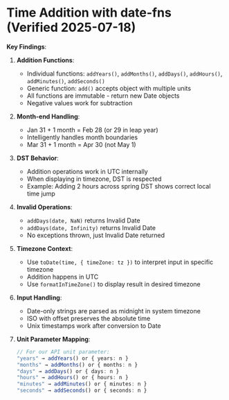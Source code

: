# Time Addition with date-fns (Verified 2025-07-18)

**Key Findings**:

1. **Addition Functions**:
   - Individual functions: `addYears()`, `addMonths()`, `addDays()`, `addHours()`, `addMinutes()`, `addSeconds()`
   - Generic function: `add()` accepts object with multiple units
   - All functions are immutable - return new Date objects
   - Negative values work for subtraction

2. **Month-end Handling**:
   - Jan 31 + 1 month = Feb 28 (or 29 in leap year)
   - Intelligently handles month boundaries
   - Mar 31 + 1 month = Apr 30 (not May 1)

3. **DST Behavior**:
   - Addition operations work in UTC internally
   - When displaying in timezone, DST is respected
   - Example: Adding 2 hours across spring DST shows correct local time jump

4. **Invalid Operations**:
   - `addDays(date, NaN)` returns Invalid Date
   - `addDays(date, Infinity)` returns Invalid Date
   - No exceptions thrown, just Invalid Date returned

5. **Timezone Context**:
   - Use `toDate(time, { timeZone: tz })` to interpret input in specific timezone
   - Addition happens in UTC
   - Use `formatInTimeZone()` to display result in desired timezone

6. **Input Handling**:
   - Date-only strings are parsed as midnight in system timezone
   - ISO with offset preserves the absolute time
   - Unix timestamps work after conversion to Date

7. **Unit Parameter Mapping**:
   ```typescript
   // For our API unit parameter:
   "years" → addYears() or { years: n }
   "months" → addMonths() or { months: n }
   "days" → addDays() or { days: n }
   "hours" → addHours() or { hours: n }
   "minutes" → addMinutes() or { minutes: n }
   "seconds" → addSeconds() or { seconds: n }
   ```